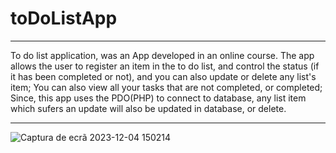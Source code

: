 <h1>toDoListApp</h1>
<hr/>
To do list application, was an App developed in an online course.
The app allows the user to register an item in the to do list, and control the status (if it has been completed or not), and you can also update or delete any list's item;
You can also view all your tasks that are not completed, or completed;
Since, this app uses the PDO(PHP) to connect to database, any list item which sufers an update will also be updated in database, or delete.
<hr/>


![Captura de ecrã 2023-12-04 150214](https://github.com/JoaoNuno96/toDoListApp/assets/129988575/e3b44d2a-d23c-4919-b4d1-106ddd70b26f)
